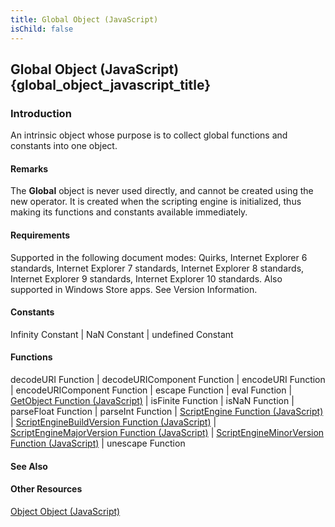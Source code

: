 ```yaml
---
title: Global Object (JavaScript)
isChild: false
---
```


## Global Object (JavaScript) {global_object_javascript_title}

### Introduction 

 An intrinsic object whose purpose is to collect global functions and constants into one object.

#### Remarks 

<div id="languageReferenceRemarksSection" class="section" name="collapseableSection" style="">
  <p xmlns:util="util">
    The <b>Global</b> object is never used directly, and cannot be created using the <span sdata="langKeyword" value="new"><span class="keyword">new</span></span> operator. It is created when the
    scripting engine is initialized, thus making its functions and constants available immediately.
  </p>
</div>

#### Requirements 

<div id="sectionSection0" class="section" name="collapseableSection" style="" expanded="true">
  <p xmlns:util="util"></p>
  <p>
    Supported in the following document modes: Quirks, Internet Explorer 6 standards, Internet Explorer 7 standards, Internet Explorer 8 standards, Internet Explorer 9 standards, Internet Explorer 10
    standards. Also supported in Windows Store apps. See Version Information.
  </p>
</div>

#### Constants 

<div id="sectionSection1" class="section" name="collapseableSection" style="" expanded="true">
  <p xmlns:util="util">
    Infinity Constant | NaN Constant | undefined Constant
  </p>
</div>

#### Functions 

<div id="sectionSection2" class="section" name="collapseableSection" style="" expanded="true">
  <p xmlns:util="util">
    decodeURI Function | decodeURIComponent Function | encodeURI Function | encodeURIComponent Function | escape Function | eval Function | <span sdata="link"><a href=
    "62efcdbc-8b86-491d-9000-ef38aa9942a9.htm">GetObject Function (JavaScript)</a></span> | isFinite Function | isNaN Function | parseFloat Function | parseInt Function | <span sdata="link"><a href=
    "65674b2b-d2c2-4493-99b3-f0d20fda8249.htm">ScriptEngine Function (JavaScript)</a></span> | <span sdata="link"><a href="7e255030-b0a3-420b-9c96-bb3e93c9333f.htm">ScriptEngineBuildVersion Function
    (JavaScript)</a></span> | <span sdata="link"><a href="3e251bce-1e14-4cb5-b79f-53845d1920fd.htm">ScriptEngineMajorVersion Function (JavaScript)</a></span> | <span sdata="link"><a href=
    "caa506a5-e61d-4b2a-8b83-83d56a2f26cd.htm">ScriptEngineMinorVersion Function (JavaScript)</a></span> | unescape Function
  </p>
</div>

#### See Also 

<div id="seeAlsoSection" class="section" name="collapseableSection" style="">
  <h4 class="subHeading">
    Other Resources
  </h4>
  <div class="seeAlsoStyle">
    <span sdata="link" xmlns:util="util"><a href="d24ef8fc-217b-4828-94e1-19f72780bae0.htm">Object Object (JavaScript)</a></span>
  </div>
</div>

